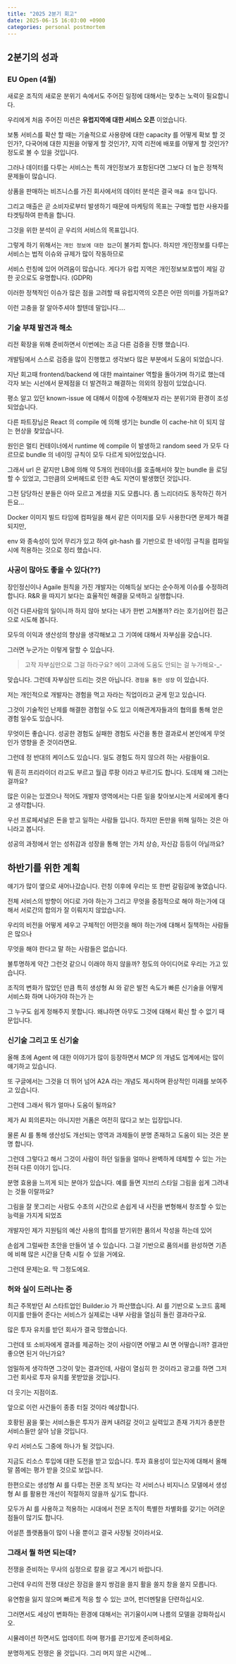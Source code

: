 ```yaml
---
title: "2025 2분기 회고"
date: 2025-06-15 16:03:00 +0900
categories: personal postmortem
---
```


## 2분기의 성과 

### EU Open (4월)

새로운 조직의 새로운 분위기 속에서도 주어진 일정에 대해서는 맞추는 노력이 필요합니다. 

우리에게 처음 주어진 미션은 **유럽지역에 대한 서비스 오픈** 이었습니다.

보통 서비스를 확산 할 때는 기술적으로 사용량에 대한 capacity 를 어떻게 확보 할 것인가?, 다국어에 대한 지원을 어떻게 할 것인가?, 지역 리전에 배포를 어떻게 할 것인가? 정도로 볼 수 있을 것입니다.

그러나 데이터를 다루는 서비스는 특히 개인정보가 포함된다면 그보다 더 높은 정책적 문제들이 많습니다.

상품을 판매하는 비즈니스를 가진 회사에서의 데이터 분석은 결국 `매출 증대` 입니다. 

그리고 매출은 곧 소비자로부터 발생하기 때문에 마케팅의 목표는 구매할 법한 사용자를 타겟팅하여 판촉을 합니다.

그것을 위한 분석이 곧 우리의 서비스의 목표입니다.

그렇게 하기 위해서는 `개인 정보에 대한 접근`이 불가피 합니다. 하지만 개인정보를 다루는 서비스는 법적 이슈와 규제가 많이 작동하므로

서비스 런칭에 있어 어려움이 많습니다. 게다가 유럽 지역은 개인정보보호법이 제일 강한 곳으로도 유명합니다. (GDPR)

이러한 정책적인 이슈가 많은 점을 고려할 때 유럽지역의 오픈은 어떤 의미를 가질까요?

이런 고충을 잘 알아주셔야 할텐데 말입니다....

### 기술 부채 발견과 해소

리전 확장을 위해 준비하면서 이번에는 조금 다른 검증을 진행 했습니다.

개발팀에서 스스로 검증을 많이 진행했고 생각보다 많은 부분에서 도움이 되었습니다. 

지난 회고때 frontend/backend 에 대한 maintainer 역할을 돌아가며 하기로 했는데 각자 보는 시선에서 문제점을 더 발견하고 해결하는 의외의 장점이 있었습니다.

평소 알고 있던 known-issue 에 대해서 이참에 수정해보자 라는 분위기와 환경이 조성되었습니다.

다른 파트장님은 React 의 compile 에 의해 생기는 bundle 이 cache-hit 이 되지 않는 현상을 찾았습니다.

원인은 멀티 컨테이너에서 runtime 에 compile 이 발생하고 random seed 가 모두 다르므로 bundle 의 네이밍 규칙이 모두 다르게 되어있었습니다.

그래서 url 은 같지만 LB에 의해 약 5개의 컨테이너를 호출해서야 찾는 bundle 을 로딩할 수 있었고, 그만큼의 오버헤드로 인한 속도 지연이 발생했던 것입니다.

그전 담당하신 분들은 아마 모르고 계셨을 지도 모릅니다. 좀 느리더라도 동작하긴 하거든요...

Docker 이미지 빌드 타임에 컴파일을 해서 같은 이미지를 모두 사용한다면 문제가 해결되지만, 

env 와 종속성이 있어 무리가 있고 하여 git-hash 를 기반으로 한 네이밍 규칙을 컴파일시에 적용하는 것으로 정리 했습니다.  

### 사공이 많아도 좋을 수 있다(??)

장인정신이나 Agaile 원칙을 가진 개발자는 이해득실 보다는 순수하게 이슈를 수정하려 합니다. R&R 을 따지기 보다는 효율적인 해결을 모색하고 실행합니다.

이건 다른사람의 일이니까 하지 않아 보다는 내가 한번 고쳐볼까? 라는 호기심어린 접근으로 시도해 봅니다.

모두의 이익과 생산성의 향상을 생각해보고 그 기여에 대해서 자부심을 갖습니다.

그러면 누군가는 이렇게 말할 수 있습니다. 

> 고작 자부심만으로 그걸 하라구요? 에이 고과에 도움도 안되는 걸 누가해요-_-

맞습니다. 그런데 자부심만 드리는 것은 아닙니다. `경험을 통한 성장` 이 있습니다.

저는 개인적으로 개발자는 경험을 먹고 자라는 직업이라고 굳게 믿고 있습니다. 

그것이 기술적인 난제를 해결한 경험일 수도 있고 이해관계자들과의 협의를 통해 얻은 경험 일수도 있습니다.

무엇이든 좋습니다. 성공한 경험도 실패한 경험도 사건을 통한 결과로서 본인에게 무엇인가 영향을 준 것이라면요.

그런데 정 반대의 케이스도 있습니다. 일도 경험도 하지 않으려 하는 사람들이요.

뭐 흔히 프리라이더 라고도 부르고 월급 루팡 이라고 부르기도 합니다. 도데체 왜 그러는 걸까요?

많은 이유는 있겠으나 적어도 개발자 영역에서는 다른 일을 찾아보시는게 서로에게 좋다고 생각합니다.

우선 프로페셔널은 돈을 받고 일하는 사람들 입니다. 하지만 돈만을 위해 일하는 것은 아니라고 봅니다.

성공의 과정에서 얻는 성취감과 성장을 통해 얻는 가치 상승, 자신감 등등이 아닐까요?

## 하반기를 위한 계획

얘기가 많이 옆으로 새어나갔습니다. 런칭 이후에 우리는 또 한번 갈림길에 놓였습니다.

전체 서비스의 방향이 어디로 가야 하는가 그리고 무엇을 중점적으로 해야 하는가에 대해서 서로간의 합의가 잘 이뤄지지 않았습니다.

우리의 비전을 어떻게 세우고 구체적인 어떤것을 해야 하는가에 대해서 질책하는 사람들은 많으나

무엇을 해야 한다고 말 하는 사람들은 없습니다.

불투명하게 약간 그런것 같으니 이래야 하지 않을까? 정도의 아이디어로 우리는 가고 있습니다.

조직의 변화가 많았던 만큼 특히 생성형 AI 와 같은 발전 속도가 빠른 신기술을 어떻게 서비스화 하며 나아가야 하는가 는

그 누구도 쉽게 정해주지 못합니다. 왜냐하면 아무도 그것에 대해서 확신 할 수 없기 때문입니다.

### 신기술 그리고 또 신기술

올해 초에 Agent 에 대한 이야기가 많이 등장하면서 MCP 의 개념도 업계에서는 많이 얘기하고 있습니다.

또 구글에서는 그것을 더 뛰어 넘어 A2A 라는 개념도 제시하며 환상적인 미래를 보여주고 있습니다.

그런데 그래서 뭐가 얼마나 도움이 될까요?

제가 AI 회의론자는 아니지만 거품은 여전히 많다고 보는 입장입니다.

물론 AI 를 통해 생산성도 개선되는 영역과 과제들이 분명 존재하고 도움이 되는 것은 분명 합니다.

그런데 그렇다고 해서 그것이 사람이 하던 일들을 얼마나 완벽하게 데체할 수 있는 가는 전혀 다른 이야기 입니다.

분명 효용을 느끼게 되는 분야가 있습니다. 예를 들면 지브리 스타일 그림을 쉽게 그려내는 것들 이랄까요?

그림을 잘 못그리는 사람도 수초의 시간으로 손쉽게 내 사진을 변형해서 창조할 수 있는 능력을 가지게 되었죠

개발자인 제가 지원팀의 예산 사용의 합의를 받기위한 품의서 작성을 하는데 있어 

손쉽게 그럴싸한 초안을 만들어 낼 수 있습니다. 그걸 기반으로 품의서를 완성하면 기존에 비해 많은 시간을 단축 시킬 수 있을 거에요.

그런데 문제는요. 딱 그정도에요.

### 허와 실이 드러나는 중

최근 주목받던 AI 스타트업인 Builder.io 가 파산했습니다. AI 를 기반으로 노코드 홈페이지를 만들어 준다는 서비스가 실제로는 내부 사람을 열심히 돌린 결과라구요.

많은 투자 유치를 받던 회사가 결국 망했습니다. 

그런데 또 소비자에게 결과를 제공하는 것이 사람이면 어떻고 AI 면 어떻습니까? 결과만 좋으면 된거 아닌가요?

엄밀하게 생각하면 그것이 맞는 결과인데, 사람이 열심히 한 것이라고 광고를 하면 그저 그런 회사로 투자 유치를 못받았을 것입니다.

더 웃기는 지점이죠.

앞으로 이런 사건들이 종종 터질 것이라 예상합니다. 

호황된 꿈을 쫒는 서비스들은 투자가 끊켜 내려갈 것이고 실력있고 존재 가치가 충분한 서비스들만 살아 남을 것입니다.

우리 서비스도 그중에 하나가 될 것입니다.

지금도 리소스 투입에 대한 도전을 받고 있습니다. 투자 효용성이 있는지에 대해서 올해 말 쯤에는 평가 받을 것으로 보입니다.

한편으로는 생성형 AI 를 다루는 전문 조직 보다는 각 서비스나 비지니스 모델에서 생성형 AI 를 활용한 개선이 적절하지 않을까 싶기도 합니다.

모두가 AI 를 사용하고 적용하는 시대에서 전문 조직이 특별한 차별화를 갖기는 어려운 점들이 많기도 합니다.

어설픈 플랫폼들이 많이 나올 뿐이고 결국 사장될 것이라서요.

### 그래서 뭘 하면 되는데?

전쟁을 준비하는 무사의 심정으로 칼을 갈고 계시기 바랍니다. 

그런데 우리의 전쟁 대상은 장검을 쓸지 쌍검을 쓸지 활을 쏠지 창을 쓸지 모릅니다.

유연함을 잃지 않으며 빠르게 적응 할 수 있는 코어, 펀더멘탈을 단련하십시오.

그러면서도 세상이 변화하는 환경에 대해서는 귀기울이시며 나름의 모델을 강화하십시오.

시뮬레이션 하면서도 업데이트 하며 평가를 끈기있게 준비하세요.

분명하게도 전쟁은 올 것입니다. 그리 머지 않은 시간에...
